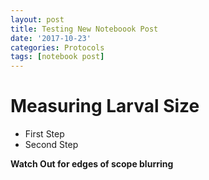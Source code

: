 ```yaml
---
layout: post
title: Testing New Noteboook Post
date: '2017-10-23'
categories: Protocols
tags: [notebook post]
---
```


# Measuring Larval Size

* First Step
* Second Step

**Watch Out for edges of scope blurring**


